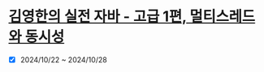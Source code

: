 # [김영한의 실전 자바 - 고급 1편, 멀티스레드와 동시성](https://www.inflearn.com/course/김영한의-실전-자바-고급-1/dashboard)

- [x] 2024/10/22 ~ 2024/10/28

